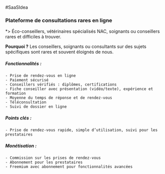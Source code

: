 #SaaSIdea 
### Plateforme de consultations rares en ligne
*> Éco-conseillers, vétérinaires spécialisés NAC, soignants ou conseillers rares et difficiles à trouver.

**Pourquoi ?** Les conseillers, soignants ou consultants sur des sujets spécifiques sont rares et souvent éloignés de nous.

##### Fonctionnalités :
	- Prise de rendez-vous en ligne
	- Paiement sécurisé
	- Conseillers vérifiés : diplômes, certifications
	- Fiche conseiller avec présentation (vidéo/texte), expérience et formation
	- Moyenne du temps de réponse et de rendez-vous
	- Téléconsultation
	- Suivi de dossier en ligne

##### Points clés :
	- Prise de rendez-vous rapide, simple d’utilisation, suivi pour les prestataires

##### Monétisation :
	- Commission sur les prises de rendez-vous
	- Abonnement pour les prestataires
	- Freemium avec abonnement pour fonctionnalités avancées